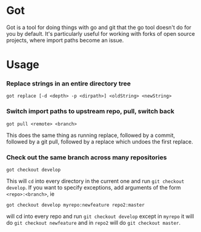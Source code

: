 # Got

Got is a tool for doing things with go and git that the go tool doesn't do for you by default. It's particularly useful for working with 
forks of open source projects, where import paths become an issue.

# Usage

### Replace strings in an entire directory tree

```
got replace [-d <depth> -p <dirpath>] <oldString> <newString>
```

### Switch import paths to upstream repo, pull, switch back

```
got pull <remote> <branch>
```

This does the same thing as running replace, followed by a commit, followed by a git pull, followed by a replace which undoes the first replace.

### Check out the same branch across many repositories

```
got checkout develop
```

This will `cd` into every directory in the current one and run `git checkout develop`. If you want to specify exceptions, add arguments of the form `<repo>:<branch>`, ie


```
got checkout develop myrepo:newfeature repo2:master
```

will cd into every repo and run `git checkout develop` except in `myrepo` it will do `git checkout newfeature` and in `repo2` will do `git checkout master`.
